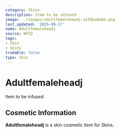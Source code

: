 ```yaml
---
category: Skins
description: Item to be infused
image: ../images/adultfemaleheadj-a159ba0abb.png
last_updated: '2025-09-17'
name: Adultfemaleheadj
source: WFCD
tags:
- Skin
- Skins
tradable: false
type: Skin
---
```


# Adultfemaleheadj

Item to be infused

## Cosmetic Information

**Adultfemaleheadj** is a skin cosmetic item for Skins.

